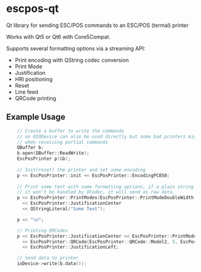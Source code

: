 # escpos-qt
Qt library for sending ESC/POS commands to an ESC/POS (termal) printer

Works with Qt5 or Qt6 with Core5Compat.

Supports several formatting options via a streaming API:
 * Print encoding with QString codec conversion
 * Print Mode
 * Justification
 * HRI positioning
 * Reset
 * Line feed
 * QRCode printing

## Example Usage
```c++
    // Create a buffer to write the commands
    // an QIODevice can also be used directly but some bad printers might not behave well
    // when receiving partial commands
    QBuffer b;
    b.open(QBuffer::ReadWrite);
    EscPosPrinter p(&b);
    
    // Init(reset) the printer and set some encoding
    p << EscPosPrinter::init << EscPosPrinter::EncodingPC850;
    
    // Print some text with some formatting options, if a plain string "foo" is sent
    // it won't be handled by QCodec, it will send as raw data.
    p << EscPosPrinter::PrintModes(EscPosPrinter::PrintModeDoubleWidth | EscPosPrinter::PrintModeDoubleHeight | EscPosPrinter::PrintModeEmphasized)
      << EscPosPrinter::JustificationCenter
      << QStringLiteral("Some Text");

    p << "\n";

    // Printing QRCodes
    p << EscPosPrinter::JustificationCenter << EscPosPrinter::PrintModes(EscPosPrinter::PrintModeNone)
      << EscPosPrinter::QRCode(EscPosPrinter::QRCode::Model2, 5, EscPosPrinter::QRCode::M, "https://github.com/ceciletti/escpos-qt") << "\n"
      << EscPosPrinter::JustificationLeft;

    // Send data to printer
    ioDevice->write(b.data());
```

